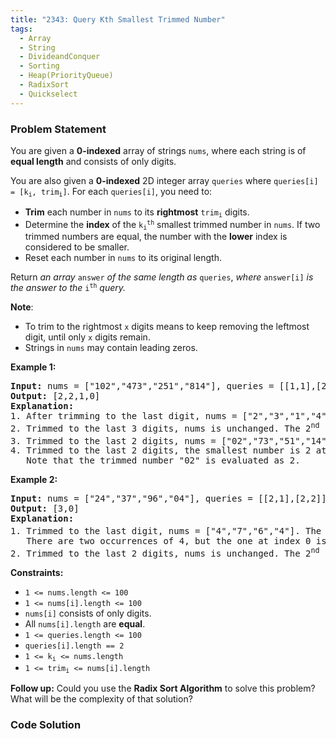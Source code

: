 ```yaml
---
title: "2343: Query Kth Smallest Trimmed Number"
tags:
  - Array
  - String
  - DivideandConquer
  - Sorting
  - Heap(PriorityQueue)
  - RadixSort
  - Quickselect
---
```

### Problem Statement

<p>You are given a <strong>0-indexed</strong> array of strings <code>nums</code>, where each string is of <strong>equal length</strong> and consists of only digits.</p>

<p>You are also given a <strong>0-indexed</strong> 2D integer array <code>queries</code> where <code>queries[i] = [k<sub>i</sub>, trim<sub>i</sub>]</code>. For each <code>queries[i]</code>, you need to:</p>

<ul>
	<li><strong>Trim</strong> each number in <code>nums</code> to its <strong>rightmost</strong> <code>trim<sub>i</sub></code> digits.</li>
	<li>Determine the <strong>index</strong> of the <code>k<sub>i</sub><sup>th</sup></code> smallest trimmed number in <code>nums</code>. If two trimmed numbers are equal, the number with the <strong>lower</strong> index is considered to be smaller.</li>
	<li>Reset each number in <code>nums</code> to its original length.</li>
</ul>

<p>Return <em>an array </em><code>answer</code><em> of the same length as </em><code>queries</code>,<em> where </em><code>answer[i]</code><em> is the answer to the </em><code>i<sup>th</sup></code><em> query.</em></p>

<p><strong>Note</strong>:</p>

<ul>
	<li>To trim to the rightmost <code>x</code> digits means to keep removing the leftmost digit, until only <code>x</code> digits remain.</li>
	<li>Strings in <code>nums</code> may contain leading zeros.</li>
</ul>


<p><strong class="example">Example 1:</strong></p>

<pre>
<strong>Input:</strong> nums = [&quot;102&quot;,&quot;473&quot;,&quot;251&quot;,&quot;814&quot;], queries = [[1,1],[2,3],[4,2],[1,2]]
<strong>Output:</strong> [2,2,1,0]
<strong>Explanation:</strong>
1. After trimming to the last digit, nums = [&quot;2&quot;,&quot;3&quot;,&quot;1&quot;,&quot;4&quot;]. The smallest number is 1 at index 2.
2. Trimmed to the last 3 digits, nums is unchanged. The 2<sup>nd</sup> smallest number is 251 at index 2.
3. Trimmed to the last 2 digits, nums = [&quot;02&quot;,&quot;73&quot;,&quot;51&quot;,&quot;14&quot;]. The 4<sup>th</sup> smallest number is 73.
4. Trimmed to the last 2 digits, the smallest number is 2 at index 0.
   Note that the trimmed number &quot;02&quot; is evaluated as 2.
</pre>

<p><strong class="example">Example 2:</strong></p>

<pre>
<strong>Input:</strong> nums = [&quot;24&quot;,&quot;37&quot;,&quot;96&quot;,&quot;04&quot;], queries = [[2,1],[2,2]]
<strong>Output:</strong> [3,0]
<strong>Explanation:</strong>
1. Trimmed to the last digit, nums = [&quot;4&quot;,&quot;7&quot;,&quot;6&quot;,&quot;4&quot;]. The 2<sup>nd</sup> smallest number is 4 at index 3.
   There are two occurrences of 4, but the one at index 0 is considered smaller than the one at index 3.
2. Trimmed to the last 2 digits, nums is unchanged. The 2<sup>nd</sup> smallest number is 24.
</pre>


<p><strong>Constraints:</strong></p>

<ul>
	<li><code>1 &lt;= nums.length &lt;= 100</code></li>
	<li><code>1 &lt;= nums[i].length &lt;= 100</code></li>
	<li><code>nums[i]</code> consists of only digits.</li>
	<li>All <code>nums[i].length</code> are <strong>equal</strong>.</li>
	<li><code>1 &lt;= queries.length &lt;= 100</code></li>
	<li><code>queries[i].length == 2</code></li>
	<li><code>1 &lt;= k<sub>i</sub> &lt;= nums.length</code></li>
	<li><code>1 &lt;= trim<sub>i</sub> &lt;= nums[i].length</code></li>
</ul>


<p><strong>Follow up:</strong> Could you use the <strong>Radix Sort Algorithm</strong> to solve this problem? What will be the complexity of that solution?</p>


### Code Solution

```python

```
